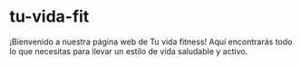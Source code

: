 # tu-vida-fit
¡Bienvenido a nuestra página web de Tu vida fitness! Aquí encontrarás todo lo que necesitas para llevar un estilo de vida saludable y activo. 
